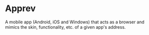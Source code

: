 # Apprev
A mobile app (Android, iOS and Windows) that acts as a browser and mimics the skin, functionality, etc. of a given app's address. 
